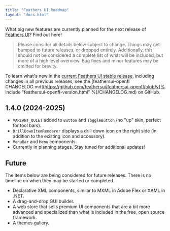 ```yaml
---
title: "Feathers UI Roadmap"
layout: "docs.html"
---
```


What big new features are currently planned for the next release of [Feathers UI](/)? Find out here!

> Please consider all details below subject to change. Things may get bumped to future releases, or dropped entirely. Additionally, this should not be considered a complete list of what will be included, but more of a high level overview. Bug fixes and minor features may be omitted for brevity.

To learn what's new in the [current Feathers UI stable release](/learn/haxe-openfl/installation), including changes in all previous releases, see the [feathersui-openfl CHANGELOG.md](https://github.com/feathersui/feathersui-openfl/blob/v{% include "feathersui-openfl-version.html" %}/CHANGELOG.md) on GitHub.

## 1.4.0 (2024-2025)

- `VARIANT_QUIET` added to `Button` and `ToggleButton` (no "up" skin, perfect for tool bars).
- `DrillDownItemRenderer` displays a drill down icon on the right side (in addition to the existing icon and accessory).
- `MenuBar` and `Menu` components.
- Currently in planning stages. Stay tuned for additional updates!

## Future

The items below are being considered for future releases. There is no timeline on when they may be started or completed.

- Declarative XML components, similar to MXML in Adobe Flex or XAML in .NET.
- A drag-and-drop GUI builder.
- A web store that sells premium UI components that are a bit more advanced and specialized than what is included in the free, open source framework.
- A themes gallery.